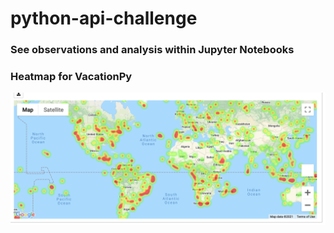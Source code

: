 # python-api-challenge

### See observations and analysis within Jupyter Notebooks

### Heatmap for VacationPy

![Heatmap from VacationPy](VacationPy/Images/Heatmap_Screenshot.png)

